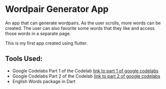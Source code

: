 # Wordpair Generator App

An app that can generate wordpairs. As the user scrolls, more words can be created. The user can also favorite some words that they like and access those words in a separate page. 

This is my first app created using flutter. 

## Tools Used:
* Google Codelabs Part 1 of the Codelab [link to part 1 of google codelabs](https://codelabs.developers.google.com/codelabs/first-flutter-app-pt1#0)
* Google Codelabs Part 2 of the Codelab [link to part 2 of google codelabs](https://codelabs.developers.google.com/codelabs/first-flutter-app-pt2#0)
* English Words package in Dart
